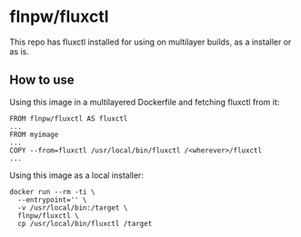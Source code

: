 # flnpw/fluxctl

This repo has fluxctl installed for using on multilayer builds, as a installer or
as is.

## How to use

Using this image in a multilayered Dockerfile and fetching fluxctl from it:
```
FROM flnpw/fluxctl AS fluxctl
...
FROM myimage
...
COPY --from=fluxctl /usr/local/bin/fluxctl /<wherever>/fluxctl
...
```

Using this image as a local installer:
```
docker run --rm -ti \
  --entrypoint='' \
  -v /usr/local/bin:/target \
  flnpw/fluxctl \
  cp /usr/local/bin/fluxctl /target
```
